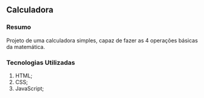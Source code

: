 ## Calculadora

### Resumo
Projeto de uma calculadora simples, capaz de fazer as 4 operações básicas da matemática.

### Tecnologias Utilizadas
1. HTML;
2. CSS;
3. JavaScript;